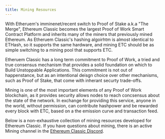 ```yaml
---
title: Mining Resources
---
```


With Etheruem's imminenet/recent switch to Proof of Stake a.k.a "The Merge", Ethereum Classic becomes the largest Proof of Work Smart Contract Platform and inherits many of the miners that previously mined Ethereum. As Etheruem Classic's hashing algoirhtm is almost identical to ETHash, so it supports the same hardware, and mining ETC should be as simple switching to a mining pool that supports ETC.

Etheruem Classic has a long term commitment to Proof of Work, a tried and true consensus mechanism that provides a solid foundation on which to Build Unstoppable Applications. This commitment is not out of happenstance, but as an intentional deisgn choice over other mechanisms, such as Proof of Stake, that come with inherant securty trade-offs.

Mining is one of the most important elements of any Proof of Work blockchain, as it provides security allows nodes to reach concsensus about the state of the network. In exchange for providing this service, anyone in the world, without permission, can contribute hashpower and be rewarded every block with ETC, based on a the emission curve and transaction feed.

Below is a non-exhaustive collection of mining resources developed for Ethereum Classic. If you have questions about mining, there is an active Mining channel in the [Ethereum Classic Discord](/community/channels).
